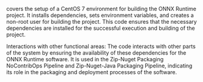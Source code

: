 covers the setup of a CentOS 7 environment for building the ONNX Runtime project. It installs dependencies, sets environment variables, and creates a non-root user for building the project. This code ensures that the necessary dependencies are installed for the successful execution and building of the project.

Interactions with other functional areas:
The code interacts with other parts of the system by ensuring the availability of these dependencies for the ONNX Runtime software. It is used in the Zip-Nuget Packaging NoContribOps Pipeline and Zip-Nuget-Java Packaging Pipeline, indicating its role in the packaging and deployment processes of the software.
